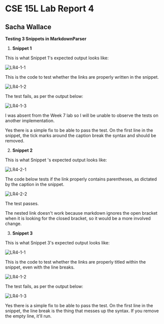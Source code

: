 # CSE 15L Lab Report 4
## Sacha Wallace

**Testing 3 Snippets in MarkdownParser**

1. **Snippet 1**

This is what Snippet 1's expected output looks like:

![LR4-1-1](https://github.com/Sacha-Wallace/cse15l-lab-reports/blob/main/LR4-1-1.png?raw=true)

This is the code to test whether the links are properly written in the snippet.

![LR4-1-2](https://github.com/Sacha-Wallace/cse15l-lab-reports/blob/main/LR4-1-2.png?raw=true)

The test fails, as per the output below:

![LR4-1-3](https://github.com/Sacha-Wallace/cse15l-lab-reports/blob/main/LR4-1-3.png?raw=true)

I was absent from the Week 7 lab so I will be unable to observe the tests on another implementation.

Yes there is a simple fix to be able to pass the test. On the first line in the snippet, the tick marks around the caption break the syntax and should be removed. 


2. **Snippet 2**

This is what Snippet 's expected output looks like:

![LR4-2-1](https://github.com/Sacha-Wallace/cse15l-lab-reports/blob/main/LR4-1-1.png?raw=true)

The code below tests if the link properly contains parentheses, as dictated by the caption in the snippet.

![LR4-2-2](https://github.com/Sacha-Wallace/cse15l-lab-reports/blob/main/LR4-1-2.png?raw=true)

The test passes.

The nested link doesn't work because markdown ignores the open bracket when it is looking for the closed bracket, so it would be a more involved change.

3. **Snippet 3**

This is what Snippet 3's expected output looks like:

![LR4-1-1](https://github.com/Sacha-Wallace/cse15l-lab-reports/blob/main/LR4-1-1.png?raw=true)

This is the code to test whether the links are properly titled within the snippet, even with the line breaks.

![LR4-1-2](https://github.com/Sacha-Wallace/cse15l-lab-reports/blob/main/LR4-1-2.png?raw=true)

The test fails, as per the output below:

![LR4-1-3](https://github.com/Sacha-Wallace/cse15l-lab-reports/blob/main/LR4-1-3.png?raw=true)

Yes there is a simple fix to be able to pass the test. On the first line in the snippet, the line break is the thing that messes up the syntax. If you remove the empty line, it'll run.


